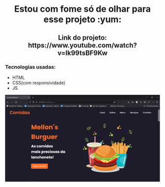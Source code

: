 <h1 align="center">Estou com fome só de olhar para esse projeto :yum:</h1>

<h2 align="center">Link do projeto: https://www.youtube.com/watch?v=lk99tsBF9Kw</h2> 


<h3>Tecnologias usadas:</h3>

- HTML
- CSS(com responsividade)
- JS

![readme](img/readme.png)
